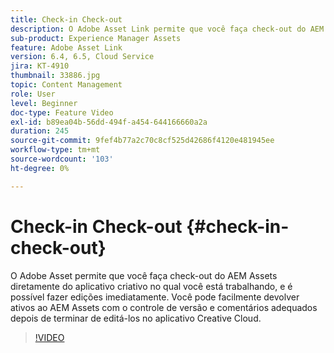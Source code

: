 ```yaml
---
title: Check-in Check-out
description: O Adobe Asset Link permite que você faça check-out do AEM Assets diretamente do aplicativo criativo no qual você está trabalhando, e é possível fazer edições imediatamente. Você pode facilmente devolver ativos ao AEM Assets com o controle de versão e comentários adequados depois de terminar de editá-los no aplicativo Creative Cloud.
sub-product: Experience Manager Assets
feature: Adobe Asset Link
version: 6.4, 6.5, Cloud Service
jira: KT-4910
thumbnail: 33886.jpg
topic: Content Management
role: User
level: Beginner
doc-type: Feature Video
exl-id: b89ea04b-56dd-494f-a454-644166660a2a
duration: 245
source-git-commit: 9fef4b77a2c70c8cf525d42686f4120e481945ee
workflow-type: tm+mt
source-wordcount: '103'
ht-degree: 0%

---
```


# Check-in Check-out {#check-in-check-out}

O Adobe Asset permite que você faça check-out do AEM Assets diretamente do aplicativo criativo no qual você está trabalhando, e é possível fazer edições imediatamente. Você pode facilmente devolver ativos ao AEM Assets com o controle de versão e comentários adequados depois de terminar de editá-los no aplicativo Creative Cloud.

>[!VIDEO](https://video.tv.adobe.com/v/33886?quality=12&learn=on)
